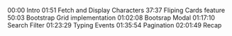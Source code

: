 00:00 Intro
01:51 Fetch and Display Characters
37:37 Fliping Cards feature
50:03 Bootstrap Grid implementation
01:02:08 Bootsrap Modal
01:17:10 Search Filter
01:23:29 Typing Events
01:35:54 Pagination
02:01:49 Recap
